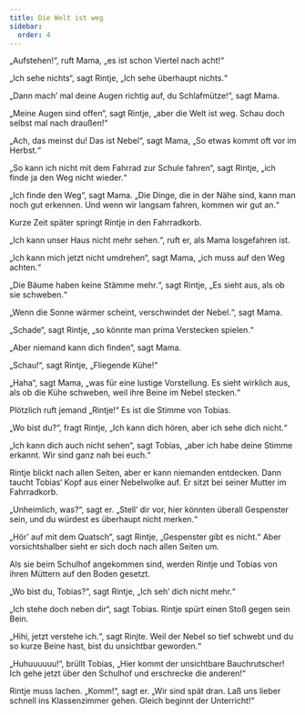 ```yaml
---
title: Die Welt ist weg
sidebar:
  order: 4
---
```


„Aufstehen!“, ruft Mama, „es ist schon Viertel nach acht!“

„Ich sehe nichts“, sagt Rintje, „Ich sehe überhaupt nichts.“

„Dann mach’ mal deine Augen richtig auf, du Schlafmütze!“, sagt Mama.

„Meine Augen sind offen“, sagt Rintje, „aber die Welt ist weg. Schau doch selbst mal nach draußen!“

„Ach, das meinst du! Das ist Nebel“, sagt Mama, „So etwas kommt oft vor im Herbst.“

„So kann ich nicht mit dem Fahrrad zur Schule fahren“, sagt Rintje, „ich finde ja den Weg nicht wieder.“

„Ich finde den Weg“, sagt Mama. „Die Dinge, die in der Nähe sind, kann man noch gut erkennen. Und wenn wir langsam fahren, kommen wir gut an.“

Kurze Zeit später springt Rintje in den Fahrradkorb.

„Ich kann unser Haus nicht mehr sehen.“, ruft er, als Mama losgefahren ist.

„Ich kann mich jetzt nicht umdrehen“, sagt Mama, „ich muss auf den Weg achten.“

„Die Bäume haben keine Stämme mehr.“, sagt Rintje, „Es sieht aus, als ob sie schweben.“

„Wenn die Sonne wärmer scheint, verschwindet der Nebel.“, sagt Mama.

„Schade“, sagt Rintje, „so könnte man prima Verstecken spielen.“

„Aber niemand kann dich finden“, sagt Mama.

„Schau!“, sagt Rintje, „Fliegende Kühe!“

„Haha“, sagt Mama, „was für eine lustige Vorstellung. Es sieht wirklich aus, als ob die Kühe schweben, weil ihre Beine im Nebel stecken.“

Plötzlich ruft jemand „Rintje!“ Es ist die Stimme von Tobias.

„Wo bist du?“, fragt Rintje, „Ich kann dich hören, aber ich sehe dich nicht.“

„Ich kann dich auch nicht sehen“, sagt Tobias, „aber ich habe deine Stimme erkannt. Wir sind ganz nah bei euch.“

Rintje blickt nach allen Seiten, aber er kann niemanden entdecken. Dann taucht Tobias‘ Kopf aus einer Nebelwolke auf. Er sitzt bei seiner Mutter im Fahrradkorb.

„Unheimlich, was?“, sagt er. „Stell’ dir vor, hier könnten überall Gespenster sein, und du würdest es überhaupt nicht merken.“

„Hör’ auf mit dem Quatsch“, sagt Rintje, „Gespenster gibt es nicht.“ Aber vorsichtshalber sieht er sich doch nach allen Seiten um.

Als sie beim Schulhof angekommen sind, werden Rintje und Tobias von ihren Müttern auf den Boden gesetzt.

„Wo bist du, Tobias?“, sagt Rintje, „Ich seh’ dich nicht mehr.“

„Ich stehe doch neben dir“, sagt Tobias. Rintje spürt einen Stoß gegen sein Bein.

„Hihi, jetzt verstehe ich.“, sagt Rinjte. Weil der Nebel so tief schwebt und du so kurze Beine hast, bist du unsichtbar geworden.“

„Huhuuuuuu!“, brüllt Tobias, „Hier kommt der unsichtbare Bauchrutscher! Ich gehe jetzt über den Schulhof und erschrecke die anderen!“

Rintje muss lachen. „Komm!“, sagt er. „Wir sind spät dran. Laß uns lieber schnell ins Klassenzimmer gehen. Gleich beginnt der Unterricht!“
